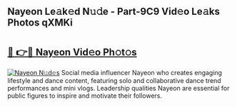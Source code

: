 ## Nayeon Le𝚊k𝚎d N𝚞𝚍e - Part-9C9 Vid𝚎o Le𝚊ks Photos qXMKi

# <h2><a href="http://fbftlng.evod.top/?m=Nayeon">🔗 👉🔴 Nayeon Vid𝚎o Ph𝚘t𝚘s</a></h2>

[![Nayeon N𝚞d𝚎s](https://i.imgur.com/8V9OHl7.gif)](http://fbftlng.evod.top/?m=Nayeon)
Social media influencer Nayeon who creates engaging lifestyle and dance content, featuring solo and collaborative dance trend performances and mini vlogs. Leadership qualities Nayeon are essential for public figures to inspire and motivate their followers. 
